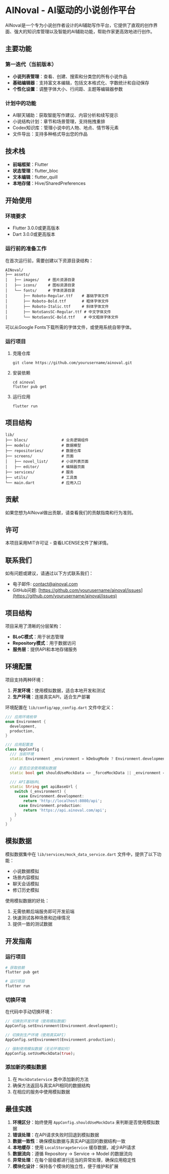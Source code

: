 # AINoval - AI驱动的小说创作平台

AINoval是一个专为小说创作者设计的AI辅助写作平台，它提供了直观的创作界面、强大的知识库管理以及智能的AI辅助功能，帮助作家更高效地进行创作。

## 主要功能

### 第一迭代（当前版本）

- **小说列表管理**：查看、创建、搜索和分类您的所有小说作品
- **基础编辑器**：支持富文本编辑，包括文本格式化、字数统计和自动保存
- **个性化设置**：调整字体大小、行间距、主题等编辑器参数

### 计划中的功能

- AI聊天辅助：获取智能写作建议、内容分析和续写提示
- 小说结构计划：章节和场景管理，支持拖拽重排
- Codex知识库：管理小说中的人物、地点、情节等元素
- 文件导出：支持多种格式导出您的作品

## 技术栈

- **前端框架**：Flutter
- **状态管理**：flutter_bloc
- **文本编辑**：flutter_quill
- **本地存储**：Hive/SharedPreferences

## 开始使用

### 环境要求

- Flutter 3.0.0或更高版本
- Dart 3.0.0或更高版本

### 运行前的准备工作

在首次运行前，需要创建以下资源目录结构：

```
AINoval/
├── assets/
│   ├── images/    # 图片资源目录
│   ├── icons/     # 图标资源目录
│   └── fonts/     # 字体资源目录
│       ├── Roboto-Regular.ttf    # 基础字体文件
│       ├── Roboto-Bold.ttf       # 粗体字体文件
│       ├── Roboto-Italic.ttf     # 斜体字体文件
│       ├── NotoSansSC-Regular.ttf # 中文字体文件
│       └── NotoSansSC-Bold.ttf    # 中文粗体字体文件
```

可以从Google Fonts下载所需的字体文件，或使用系统自带字体。

### 运行项目

1. 克隆仓库
   ```
   git clone https://github.com/yourusername/ainoval.git
   ```

2. 安装依赖
   ```
   cd ainoval
   flutter pub get
   ```

3. 运行应用
   ```
   flutter run
   ```

## 项目结构

```
lib/
├── blocs/               # 业务逻辑组件
├── models/              # 数据模型
├── repositories/        # 数据仓库
├── screens/             # 页面
│   ├── novel_list/      # 小说列表页面
│   ├── editor/          # 编辑器页面
├── services/            # 服务
├── utils/               # 工具类
└── main.dart            # 应用入口
```

## 贡献

如果您想为AINoval做出贡献，请查看我们的贡献指南和行为准则。

## 许可

本项目采用MIT许可证 - 查看LICENSE文件了解详情。

## 联系我们

如有问题或建议，请通过以下方式联系我们：
- 电子邮件: contact@ainoval.com
- GitHub问题: [https://github.com/yourusername/ainoval/issues](https://github.com/yourusername/ainoval/issues)

## 项目结构

项目采用了清晰的分层架构：

- **BLoC模式**：用于状态管理
- **Repository模式**：用于数据访问
- **服务层**：提供API和本地存储服务

## 环境配置

项目支持两种环境：

1. **开发环境**：使用模拟数据，适合本地开发和测试
2. **生产环境**：连接真实API，适合生产部署

环境配置在 `lib/config/app_config.dart` 文件中定义：

```dart
/// 应用环境枚举
enum Environment {
  development,
  production,
}

/// 应用配置类
class AppConfig {
  /// 当前环境
  static Environment _environment = kDebugMode ? Environment.development : Environment.production;
  
  /// 是否应该使用模拟数据
  static bool get shouldUseMockData => _forceMockData || _environment == Environment.development;
  
  /// API基础URL
  static String get apiBaseUrl {
    switch (_environment) {
      case Environment.development:
        return 'http://localhost:8080/api';
      case Environment.production:
        return 'https://api.ainoval.com/api';
    }
  }
}
```

## 模拟数据

模拟数据集中在 `lib/services/mock_data_service.dart` 文件中，提供了以下功能：

- 小说数据模拟
- 场景内容模拟
- 聊天会话模拟
- 修订历史模拟

使用模拟数据的好处：

1. 无需依赖后端服务即可开发前端
2. 快速测试各种场景和边缘情况
3. 提供一致的测试数据

## 开发指南

### 运行项目

```bash
# 获取依赖
flutter pub get

# 运行项目
flutter run
```

### 切换环境

在代码中手动切换环境：

```dart
// 切换到开发环境（使用模拟数据）
AppConfig.setEnvironment(Environment.development);

// 切换到生产环境（使用真实API）
AppConfig.setEnvironment(Environment.production);

// 强制使用模拟数据（无论环境如何）
AppConfig.setUseMockData(true);
```

### 添加新的模拟数据

1. 在 `MockDataService` 类中添加新的方法
2. 确保方法返回与真实API相同的数据结构
3. 在相应的服务中使用模拟数据

## 最佳实践

1. **环境区分**：始终使用 `AppConfig.shouldUseMockData` 来判断是否使用模拟数据
2. **错误处理**：在API请求失败时回退到模拟数据
3. **数据一致性**：确保模拟数据与真实API返回的数据结构一致
4. **本地缓存**：使用 `LocalStorageService` 缓存数据，减少API请求
5. **数据流向**：遵循 Repository -> Service -> Model 的数据流向
6. **异常处理**：在每个层级都进行适当的异常处理，确保应用稳定性
7. **模块化设计**：保持各个模块的独立性，便于维护和扩展 
